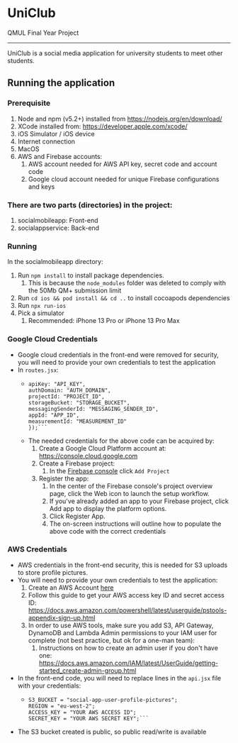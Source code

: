 # UniClub
QMUL Final Year Project
- - -

UniClub is a social media application for university students to meet other students.

## Running the application

### Prerequisite
1. Node and npm (v5.2+) installed from https://nodejs.org/en/download/
2. XCode installed from: https://developer.apple.com/xcode/
3. iOS Simulator / iOS device
4. Internet connection
5. MacOS
6. AWS and Firebase accounts:
   1. AWS account needed for AWS API key, secret code and account code
   2. Google cloud account needed for unique Firebase configurations and keys

### There are two parts (directories) in the project:
1. socialmobileapp: Front-end
2. socialappservice: Back-end

### Running
In the socialmobileapp directory:
   1. Run `npm install` to install package dependencies.
      1. This is because the `node_modules` folder was deleted to comply with the 50Mb QM+ submission limit
   2. Run `cd ios && pod install && cd ..` to install cocoapods dependencies
   3. Run `npx run-ios`
   4. Pick a simulator
      1. Recommended: iPhone 13 Pro or iPhone 13 Pro Max

### Google Cloud Credentials
- Google cloud credentials in the front-end were removed for security, you will need to provide your own credentials to test the application
- In `routes.jsx`:
  - ```initializeApp({
    apiKey: "API_KEY",
    authDomain: "AUTH_DOMAIN",
    projectId: "PROJECT_ID",
    storageBucket: "STORAGE_BUCKET",
    messagingSenderId: "MESSAGING_SENDER_ID",
    appId: "APP_ID",
    measurementId: "MEASUREMENT_ID"
    });```
  - The needed credentials for the above code can be acquired by:
    1. Create a Google Cloud Platform account at: https://console.cloud.google.com
    2. Create a Firebase project:
       1. In the [Firebase console](https://console.firebase.google.com/) click `Add Project`
    3. Register the app:
       1. In the center of the Firebase console's project overview page, click the Web icon to launch the setup workflow.
       2. If you've already added an app to your Firebase project, click Add app to display the platform options.
       3. Click Register App.
       4. The on-screen instructions will outline how to populate the above code with the correct credentials

### AWS Credentials
- AWS credentials in the front-end security, this is needed for S3 uploads to store profile pictures. 
- You will need to provide your own credentials to test the application:
  1. Create an AWS Account [here](https://portal.aws.amazon.com/billing/signup#/start/email)
  2. Follow this guide to get your AWS access key ID and secret access ID: https://docs.aws.amazon.com/powershell/latest/userguide/pstools-appendix-sign-up.html
  3. In order to use AWS tools, make sure you add S3, API Gateway, DynamoDB and Lambda Admin permissions to your IAM user for complete (not best practice, but ok for a one-man team):
     1. Instructions on how to create an admin user if you don't have one: https://docs.aws.amazon.com/IAM/latest/UserGuide/getting-started_create-admin-group.html
- In the front-end code, you will need to replace lines in the `api.jsx` file with your credentials:
  - ```S3_BUCKET = "social-app-user-profile-pictures";
    S3_BUCKET = "social-app-user-profile-pictures";
    REGION = "eu-west-2";
    ACCESS_KEY = "YOUR AWS ACCESS ID";
    SECRET_KEY = "YOUR AWS SECRET KEY";```
- The S3 bucket created is public, so public read/write is available
